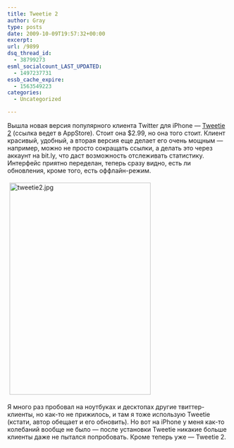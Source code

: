 ```yaml
---
title: Tweetie 2
author: Gray
type: posts
date: 2009-10-09T19:57:32+00:00
excerpt:
url: /9899
dsq_thread_id:
  - 38799273
esml_socialcount_LAST_UPDATED:
  - 1497237731
essb_cache_expire:
  - 1563549223
categories:
  - Uncategorized

---
```








Вышла новая версия популярного клиента Twitter для iPhone &#8212; [Tweetie 2][1] (ссылка ведет в AppStore). Стоит она $2.99, но она того стоит. Клиент красивый, удобный, а вторая версия еще делает его очень мощным &#8212; например, можно не просто сокращать ссылки, а делать это через аккаунт на bit.ly, что даст возможность отслеживать статистику. Интерфейс приятно переделан, теперь сразу видно, есть ли обновления, кроме того, есть оффлайн-режим.

<img src="https://i0.wp.com/www.searchengines.ru/blog/images/tweetie2.jpg?resize=320%2C480" width="320" height="480" alt="tweetie2.jpg" style="margin-top:5px; margin-right:5px; margin-bottom:5px; margin-left:5px;" data-recalc-dims="1" /> 

Я много раз пробовал на ноутбуках и десктопах другие твиттер-клиенты, но как-то не прижилось, и там я тоже использую Tweetie (кстати, автор обещает и его обновить). Но вот на iPhone у меня как-то колебаний вообще не было &#8212; после установки Tweetie никакие больше клиенты даже не пытался попробовать. Кроме теперь уже &#8212; Tweetie 2.

 [1]: http://itunes.apple.com/WebObjects/MZStore.woa/wa/viewSoftware?id=333903271&mt=8